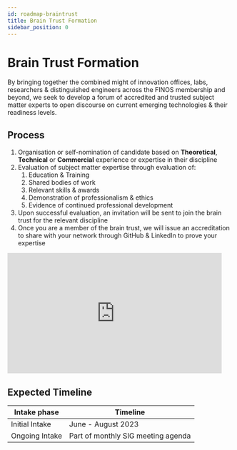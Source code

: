 ```yaml
---
id: roadmap-braintrust
title: Brain Trust Formation
sidebar_position: 0
---
```


# Brain Trust Formation

By bringing together the combined might of innovation offices, labs, researchers & distinguished engineers across the FINOS membership and beyond, we seek to develop a forum of accredited and trusted subject matter experts to open discourse on current emerging technologies & their readiness levels.

## Process

1. Organisation or self-nomination of candidate based on **Theoretical**, **Technical** or **Commercial** experience or expertise in their discipline
2. Evaluation of subject matter expertise through evaluation of:
    1. Education & Training
    2. Shared bodies of work 
    3. Relevant skills & awards 
    4. Demonstration of professionalism & ethics 
    5. Evidence of continued professional development
3. Upon successful evaluation, an invitation will be sent to join the brain trust for the relevant discipline
4. Once you are a member of the brain trust, we will issue an accreditation to share with your network through GitHub & LinkedIn to prove your expertise

<iframe width="480" height="270" src="https://www.youtube.com/embed/gCpkVmi1CdE" title="FINOS - Zenith SIG Overview" frameborder="0" allow="accelerometer; autoplay; clipboard-write; encrypted-media; gyroscope; picture-in-picture; web-share" allowfullscreen></iframe>

## Expected Timeline

| Intake phase | Timeline |
|--------------|----------|
| Initial Intake   | June - August 2023    |
| Ongoing Intake   | Part of monthly SIG meeting agenda   |